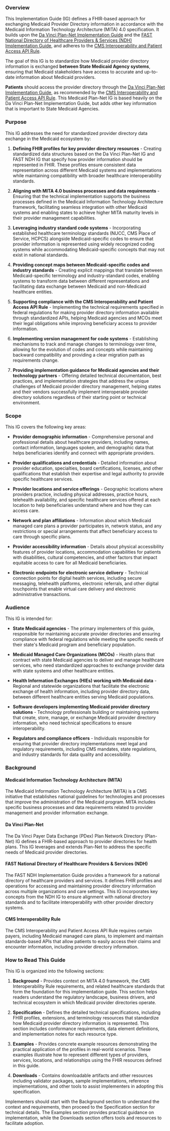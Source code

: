 ### Overview

This Implementation Guide (IG) defines a FHIR-based approach for exchanging Medicaid Provider Directory information in accordance with the Medicaid Information Technology Architecture (MITA) 4.0 specification. It builds upon the [Da Vinci Plan-Net Implementation Guide](http://hl7.org/fhir/us/davinci-pdex-plan-net/STU1.1/) and the [FAST National Directory of Healthcare Providers & Services (NDH) Implementation Guide](http://hl7.org/fhir/us/ndh/STU1/), and adheres to the [CMS Interoperability and Patient Access API Rule](https://www.cms.gov/Regulations-and-Guidance/Guidance/Interoperability/index).

The goal of this IG is to standardize how Medicaid provider directory information is exchanged **between State Medicaid Agency systems**, ensuring that Medicaid stakeholders have access to accurate and up-to-date information about Medicaid providers.

**Patients** should access the provider directory through the [Da Vinci Plan-Net Implementation Guide](http://hl7.org/fhir/us/davinci-pdex-plan-net/STU1.1/), as recommended by the [CMS Interoperability and Patient Access API Rule](https://www.cms.gov/Regulations-and-Guidance/Guidance/Interoperability/index).  This Medicaid Plan-Net IG is based heavily on the Da Vinci Plan-Net Implementation Guide, but adds other key information that is important to State Medicaid Agencies.

### Purpose

This IG addresses the need for standardized provider directory data exchange in the Medicaid ecosystem by:

1. **Defining FHIR profiles for key provider directory resources** - Creating standardized data structures based on the Da Vinci Plan-Net IG and FAST NDH IG that specify how provider information should be represented in FHIR. These profiles ensure consistent data representation across different Medicaid systems and implementations while maintaining compatibility with broader healthcare interoperability standards.

2. **Aligning with MITA 4.0 business processes and data requirements** - Ensuring that the technical implementation supports the business processes defined in the Medicaid Information Technology Architecture framework, facilitating seamless integration with other Medicaid systems and enabling states to achieve higher MITA maturity levels in their provider management capabilities.

3. **Leveraging industry standard code systems** - Incorporating established healthcare terminology standards (NUCC, CMS Place of Service, HCPCS) alongside Medicaid-specific codes to ensure that provider information is represented using widely recognized coding systems while accommodating Medicaid-specific concepts that may not exist in national standards.

4. **Providing concept maps between Medicaid-specific codes and industry standards** - Creating explicit mappings that translate between Medicaid-specific terminology and industry-standard codes, enabling systems to transform data between different representations and facilitating data exchange between Medicaid and non-Medicaid healthcare entities.

5. **Supporting compliance with the CMS Interoperability and Patient Access API Rule** - Implementing the technical requirements specified in federal regulations for making provider directory information available through standardized APIs, helping Medicaid agencies and MCOs meet their legal obligations while improving beneficiary access to provider information.

6. **Implementing version management for code systems** - Establishing mechanisms to track and manage changes to terminology over time, allowing for the evolution of codes and concepts while maintaining backward compatibility and providing a clear migration path as requirements change.

7. **Providing implementation guidance for Medicaid agencies and their technology partners** - Offering detailed technical documentation, best practices, and implementation strategies that address the unique challenges of Medicaid provider directory management, helping states and their vendors successfully implement interoperable provider directory solutions regardless of their starting point or technical environment.

### Scope

This IG covers the following key areas:

* **Provider demographic information** - Comprehensive personal and professional details about healthcare providers, including names, contact information, languages spoken, and demographic data that helps beneficiaries identify and connect with appropriate providers.

* **Provider qualifications and credentials** - Detailed information about provider education, specialties, board certifications, licenses, and other qualifications that establish their expertise and legal authority to provide specific healthcare services.

* **Provider locations and service offerings** - Geographic locations where providers practice, including physical addresses, practice hours, telehealth availability, and specific healthcare services offered at each location to help beneficiaries understand where and how they can access care.

* **Network and plan affiliations** - Information about which Medicaid managed care plans a provider participates in, network status, and any restrictions or special arrangements that affect beneficiary access to care through specific plans.

* **Provider accessibility information** - Details about physical accessibility features of provider locations, accommodation capabilities for patients with disabilities, cultural competencies, and other factors that impact equitable access to care for all Medicaid beneficiaries.

* **Electronic endpoints for electronic service delivery** - Technical connection points for digital health services, including secure messaging, telehealth platforms, electronic referrals, and other digital touchpoints that enable virtual care delivery and electronic administrative transactions.

### Audience

This IG is intended for:

* **State Medicaid agencies** - The primary implementers of this guide, responsible for maintaining accurate provider directories and ensuring compliance with federal regulations while meeting the specific needs of their state's Medicaid program and beneficiary population.

* **Medicaid Managed Care Organizations (MCOs)** - Health plans that contract with state Medicaid agencies to deliver and manage healthcare services, who need standardized approaches to exchange provider data with state systems and other healthcare entities.

* **Health Information Exchanges (HIEs) working with Medicaid data** - Regional and statewide organizations that facilitate the electronic exchange of health information, including provider directory data, between different healthcare entities serving Medicaid populations.

* **Software developers implementing Medicaid provider directory solutions** - Technology professionals building or maintaining systems that create, store, manage, or exchange Medicaid provider directory information, who need technical specifications to ensure interoperability.

* **Regulators and compliance officers** - Individuals responsible for ensuring that provider directory implementations meet legal and regulatory requirements, including CMS mandates, state regulations, and industry standards for data quality and accessibility.

### Background

#### Medicaid Information Technology Architecture (MITA)

The Medicaid Information Technology Architecture (MITA) is a CMS initiative that establishes national guidelines for technologies and processes that improve the administration of the Medicaid program. MITA includes specific business processes and data requirements related to provider management and provider information exchange.

#### Da Vinci Plan-Net

The Da Vinci Payer Data Exchange (PDex) Plan Network Directory (Plan-Net) IG defines a FHIR-based approach to provider directories for health plans. This IG leverages and extends Plan-Net to address the specific needs of Medicaid provider directories.

#### FAST National Directory of Healthcare Providers & Services (NDH)

The FAST NDH Implementation Guide provides a framework for a national directory of healthcare providers and services. It defines FHIR profiles and operations for accessing and maintaining provider directory information across multiple organizations and care settings. This IG incorporates key concepts from the NDH IG to ensure alignment with national directory standards and to facilitate interoperability with other provider directory systems.

#### CMS Interoperability Rule

The CMS Interoperability and Patient Access API Rule requires certain payers, including Medicaid managed care plans, to implement and maintain standards-based APIs that allow patients to easily access their claims and encounter information, including provider directory information.

### How to Read This Guide

This IG is organized into the following sections:

1. **Background** - Provides context on MITA 4.0 framework, the CMS Interoperability Rule requirements, and related healthcare standards that form the foundation for this implementation guide. This section helps readers understand the regulatory landscape, business drivers, and technical ecosystem in which Medicaid provider directories operate.

2. **Specification** - Defines the detailed technical specifications, including FHIR profiles, extensions, and terminology resources that standardize how Medicaid provider directory information is represented. This section includes conformance requirements, data element definitions, and implementation notes for each resource type.

3. **Examples** - Provides concrete example resources demonstrating the practical application of the profiles in real-world scenarios. These examples illustrate how to represent different types of providers, services, locations, and relationships using the FHIR resources defined in this guide.

4. **Downloads** - Contains downloadable artifacts and other resources including validator packages, sample implementations, reference implementations, and other tools to assist implementers in adopting this specification.

Implementers should start with the Background section to understand the context and requirements, then proceed to the Specification section for technical details. The Examples section provides practical guidance on implementation, while the Downloads section offers tools and resources to facilitate adoption.
